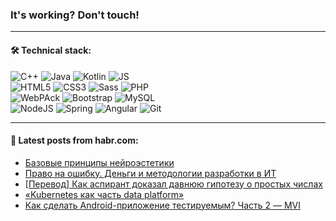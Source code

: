 ### It's working? Don't touch!

---

#### 🛠️ Technical stack:

![C++](https://img.shields.io/badge/C++-informational?logo=c%2B%2B&style=flat&logoColor=white&color=9C033A)
![Java](https://img.shields.io/badge/Java-informational?logo=java&style=flat&logoColor=white&color=007396)
![Kotlin](https://img.shields.io/badge/Kotlin-informational?logo=Kotlin&style=flat&logoColor=white&color=0095D5)
![JS](https://img.shields.io/badge/JS-informational?logo=javaScript&style=flat&logoColor=black&color=F7Df1E) <br>
![HTML5](https://img.shields.io/badge/HTML5-informational?logo=html5&style=flat&logoColor=white&color=E34F26)
![CSS3](https://img.shields.io/badge/CSS3-informational?logo=css3&style=flat&logoColor=white&color=157286)
![Sass](https://img.shields.io/badge/Saas-informational?logo=sass&style=flat&logoColor=white&color=hotpink)
![PHP](https://img.shields.io/badge/PHP-informational?logo=php&style=flat&logoColor=white&color=777BB4) <br>
![WebPAck](https://img.shields.io/badge/WebPack-informational?logo=webPack&style=flat&logoColor=white&color=FF6F00)
![Bootstrap](https://img.shields.io/badge/Bootstrap-informational?logo=Bootstrap&style=flat&logoColor=white&color=7952B3)
![MySQL](https://img.shields.io/badge/MySQL-informational?logo=MySQL&style=flat&logoColor=white&color=00f) <br>
![NodeJS](https://img.shields.io/badge/NodeJS-informational?logo=node.js&style=flat&logoColor=white&color=43853D)
![Spring](https://img.shields.io/badge/Spring-informational?logo=Spring&style=flat&logoColor=white&color=0A9EDC)
![Angular](https://img.shields.io/badge/Vue-informational?logo=vue.js&style=flat&logoColor=white&color=red)
![Git](https://img.shields.io/badge/Git-informational?logo=git&style=flat&logoColor=white&color=darkorange)

___

#### 💬 Latest posts from habr.com:

<!-- BLOG-POST-LIST:START -->
- [Базовые принципы нейроэстетики](https://habr.com/ru/post/671412/?utm_source=habrahabr&utm_medium=rss&utm_campaign=671412)
- [Право на ошибку. Деньги и методологии разработки в ИТ](https://habr.com/ru/post/671410/?utm_source=habrahabr&utm_medium=rss&utm_campaign=671410)
- [[Перевод] Как аспирант доказал давнюю гипотезу о простых числах](https://habr.com/ru/post/671382/?utm_source=habrahabr&utm_medium=rss&utm_campaign=671382)
- [«Kubernetes как часть data platform»](https://habr.com/ru/post/671334/?utm_source=habrahabr&utm_medium=rss&utm_campaign=671334)
- [Как сделать Android-приложение тестируемым? Часть 2 — MVI](https://habr.com/ru/post/671050/?utm_source=habrahabr&utm_medium=rss&utm_campaign=671050)
<!-- BLOG-POST-LIST:END -->
